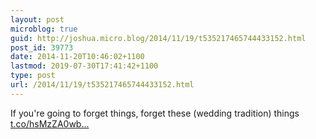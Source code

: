 ```yaml
---
layout: post
microblog: true
guid: http://joshua.micro.blog/2014/11/19/t535217465744433152.html
post_id: 39773
date: 2014-11-20T10:46:02+1100
lastmod: 2019-07-30T17:41:42+1100
type: post
url: /2014/11/19/t535217465744433152.html
---
```

If you're going to forget things, forget these (wedding tradition) things [t.co/hsMzZA0wb...](http://t.co/hsMzZA0wbB)
